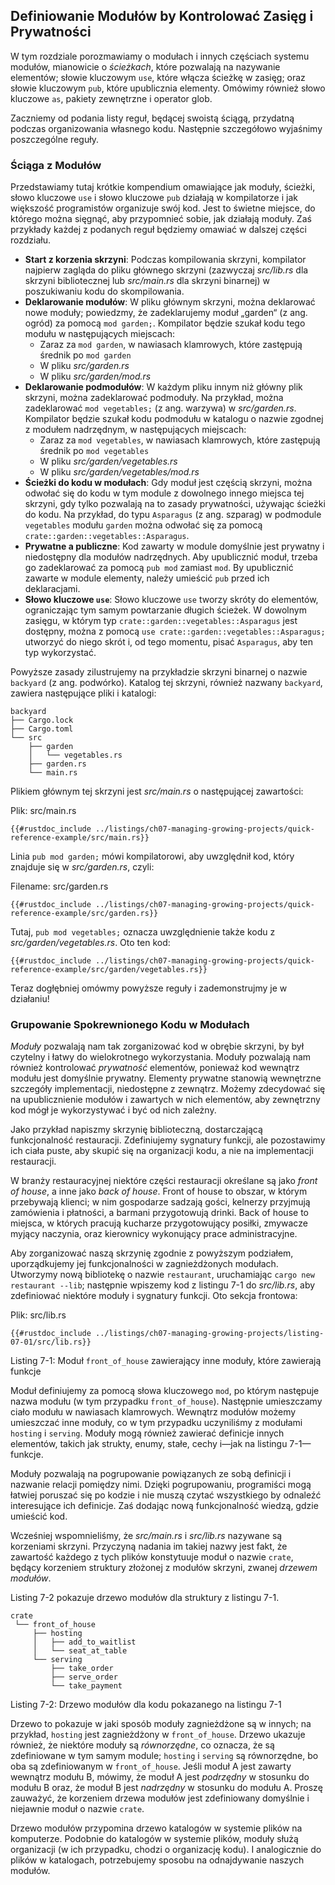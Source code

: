 <!-- ## Defining Modules to Control Scope and Privacy -->
## Definiowanie Modułów by Kontrolować Zasięg i Prywatności

W tym rozdziale porozmawiamy o modułach i innych częściach systemu modułów, mianowicie o *ścieżkach*, które pozwalają na nazywanie elementów; słowie kluczowym `use`, które włącza ścieżkę w zasięg; oraz słowie kluczowym `pub`, które upublicznia elementy.
Omówimy również słowo kluczowe `as`, pakiety zewnętrzne i operator glob.

Zaczniemy od podania listy reguł, będącej swoistą ściągą, przydatną podczas organizowania własnego kodu.
Następnie szczegółowo wyjaśnimy poszczególne reguły.

### Ściąga z Modułów

Przedstawiamy tutaj krótkie kompendium omawiające jak moduły, ścieżki, słowo kluczowe `use` i słowo kluczowe `pub` działają w kompilatorze i jak większość programistów organizuje swój kod.
Jest to świetne miejsce, do którego można sięgnąć, aby przypomnieć sobie, jak działają moduły.
Zaś przykłady każdej z podanych reguł będziemy omawiać w dalszej części rozdziału.

- **Start z korzenia skrzyni**: Podczas kompilowania skrzyni, kompilator najpierw zagląda do pliku głównego skrzyni (zazwyczaj *src/lib.rs* dla skrzyni bibliotecznej lub *src/main.rs* dla skrzyni binarnej) w poszukiwaniu kodu do skompilowania.
- **Deklarowanie modułów**: W pliku głównym skrzyni, można deklarować nowe moduły; powiedzmy, że zadeklarujemy moduł „garden“ (z ang. ogród) za pomocą `mod garden;`. Kompilator będzie szukał kodu tego modułu w następujących miejscach:
  - Zaraz za `mod garden`, w nawiasach klamrowych, które zastępują średnik po `mod garden`
  - W pliku *src/garden.rs*
  - W pliku *src/garden/mod.rs*
- **Deklarowanie podmodułów**: W każdym pliku innym niż główny plik skrzyni, można zadeklarować podmoduły. Na przykład, można zadeklarować `mod vegetables;` (z ang. warzywa) w *src/garden.rs*. Kompilator będzie szukał kodu podmodułu w katalogu o nazwie zgodnej z modułem nadrzędnym, w następujących miejscach:
  - Zaraz za `mod vegetables`, w nawiasach klamrowych, które zastępują średnik po `mod vegetables`
  - W pliku *src/garden/vegetables.rs*
  - W pliku *src/garden/vegetables/mod.rs*
- **Ścieżki do kodu w modułach**: Gdy moduł jest częścią skrzyni, można odwołać się do kodu w tym module z dowolnego innego miejsca tej skrzyni, gdy tylko pozwalają na to zasady prywatności, używając ścieżki do kodu. Na przykład, do typu `Asparagus` (z ang. szparag) w podmodule `vegetables` modułu `garden` można odwołać się za pomocą `crate::garden::vegetables::Asparagus`.
- **Prywatne a publiczne**: Kod zawarty w module domyślnie jest prywatny i niedostępny dla modułów nadrzędnych. Aby upublicznić moduł, trzeba go zadeklarować za pomocą `pub mod` zamiast `mod`. By upublicznić zawarte w module elementy, należy umieścić `pub` przed ich deklaracjami.
- **Słowo kluczowe `use`**: Słowo kluczowe `use` tworzy skróty do elementów, ograniczając tym samym powtarzanie długich ścieżek. W dowolnym zasięgu, w którym typ `crate::garden::vegetables::Asparagus` jest dostępny, można z pomocą `use crate::garden::vegetables::Asparagus;` utworzyć do niego skrót i, od tego momentu, pisać `Asparagus`, aby ten typ wykorzystać.

Powyższe zasady zilustrujemy na przykładzie skrzyni binarnej o nazwie `backyard` (z ang. podwórko). Katalog tej skrzyni, również nazwany `backyard`, zawiera następujące pliki i katalogi:

```text
backyard
├── Cargo.lock
├── Cargo.toml
└── src
    ├── garden
    │   └── vegetables.rs
    ├── garden.rs
    └── main.rs
```

Plikiem głównym tej skrzyni jest *src/main.rs* o następującej zawartości:

<span class="filename">Plik: src/main.rs</span>

```rust,noplayground,ignore
{{#rustdoc_include ../listings/ch07-managing-growing-projects/quick-reference-example/src/main.rs}}
```

Linia `pub mod garden;` mówi kompilatorowi, aby uwzględnił kod, który znajduje się w *src/garden.rs*, czyli:

<span class="filename">Filename: src/garden.rs</span>

```rust,noplayground,ignore
{{#rustdoc_include ../listings/ch07-managing-growing-projects/quick-reference-example/src/garden.rs}}
```

Tutaj, `pub mod vegetables;` oznacza uwzględnienie także kodu z *src/garden/vegetables.rs*. Oto ten kod:

```rust,noplayground,ignore
{{#rustdoc_include ../listings/ch07-managing-growing-projects/quick-reference-example/src/garden/vegetables.rs}}
```

Teraz dogłębniej omówmy powyższe reguły i zademonstrujmy je w działaniu!

<!-- ### Grouping Related Code in Modules -->
### Grupowanie Spokrewnionego Kodu w Modułach

*Moduły* pozwalają nam tak zorganizować kod w obrębie skrzyni, by był czytelny i łatwy do wielokrotnego wykorzystania.
Moduły pozwalają nam również kontrolować *prywatność* elementów, ponieważ kod wewnątrz modułu jest domyślnie prywatny. Elementy prywatne stanowią wewnętrzne szczegóły implementacji, niedostępne z zewnątrz.
Możemy zdecydować się na upublicznienie modułów i zawartych w nich elementów, aby zewnętrzny kod mógł je wykorzystywać i być od nich zależny.

Jako przykład napiszmy skrzynię biblioteczną, dostarczającą funkcjonalność restauracji.
Zdefiniujemy sygnatury funkcji, ale pozostawimy ich ciała puste, aby skupić się na organizacji kodu, a nie na implementacji restauracji.

W branży restauracyjnej niektóre części restauracji określane są jako *front of house*, a inne jako *back of house*.
Front of house to obszar, w którym przebywają klienci; w nim gospodarze sadzają gości, kelnerzy przyjmują zamówienia i płatności, a barmani przygotowują drinki.
Back of house to miejsca, w których pracują kucharze przygotowujący posiłki, zmywacze myjący naczynia, oraz kierownicy wykonujący prace administracyjne.

Aby zorganizować naszą skrzynię zgodnie z powyższym podziałem, uporządkujemy jej funkcjonalności w zagnieżdżonych modułach. 
Utworzymy nową bibliotekę o nazwie `restaurant`, uruchamiając `cargo new restaurant --lib`; następnie wpiszemy kod z listingu 7-1 do *src/lib.rs*, aby zdefiniować niektóre moduły i sygnatury funkcji. Oto sekcja frontowa:

<span class="filename">Plik: src/lib.rs</span>

```rust,noplayground
{{#rustdoc_include ../listings/ch07-managing-growing-projects/listing-07-01/src/lib.rs}}
```

<span class="caption">Listing 7-1: Moduł `front_of_house` zawierający inne moduły, które zawierają funkcje</span>

Moduł definiujemy za pomocą słowa kluczowego `mod`, po którym następuje nazwa modułu (w tym przypadku `front_of_house`). Następnie umieszczamy ciało modułu w nawiasach klamrowych. Wewnątrz modułów możemy umieszczać inne moduły, co w tym przypadku uczyniliśmy z modułami `hosting` i `serving`. Moduły mogą również zawierać definicje innych elementów, takich jak strukty, enumy, stałe, cechy i—jak na listingu 7-1—funkcje.

Moduły pozwalają na pogrupowanie powiązanych ze sobą definicji i nazwanie relacji pomiędzy nimi.
Dzięki pogrupowaniu, programiści mogą łatwiej poruszać się po kodzie i nie muszą czytać wszystkiego by odnaleźć interesujące ich definicje.
Zaś dodając nową funkcjonalność wiedzą, gdzie umieścić kod.

Wcześniej wspomnieliśmy, że *src/main.rs* i *src/lib.rs* nazywane są korzeniami skrzyni. Przyczyną nadania im takiej nazwy jest fakt, że zawartość każdego z tych plików konstytuuje moduł o nazwie `crate`, będący korzeniem struktury złożonej z modułów skrzyni, zwanej *drzewem modułów*.

Listing 7-2 pokazuje drzewo modułów dla struktury z listingu 7-1.

```text
crate
 └── front_of_house
     ├── hosting
     │   ├── add_to_waitlist
     │   └── seat_at_table
     └── serving
         ├── take_order
         ├── serve_order
         └── take_payment
```

<span class="caption">Listing 7-2: Drzewo modułów dla kodu pokazanego na listingu 7-1</span>

Drzewo to pokazuje w jaki sposób moduły zagnieżdżone są w innych; na przykład, `hosting` jest zagnieżdżony w `front_of_house`. Drzewo ukazuje również, że niektóre moduły są *równorzędne*, co oznacza, że są zdefiniowane w tym samym module; `hosting` i `serving` są równorzędne, bo oba są zdefiniowanym w `front_of_house`.
Jeśli moduł A jest zawarty wewnątrz modułu B, mówimy, że moduł A jest *podrzędny* w stosunku do modułu B oraz, że moduł B jest *nadrzędny* w stosunku do modułu A.
Proszę zauważyć, że korzeniem drzewa modułów jest zdefiniowany domyślnie i niejawnie moduł o nazwie `crate`.

Drzewo modułów przypomina drzewo katalogów w systemie plików na komputerze. Podobnie do katalogów w systemie plików, moduły służą organizacji (w ich przypadku, chodzi o organizację kodu). I analogicznie do plików w katalogach, potrzebujemy sposobu na odnajdywanie naszych modułów.